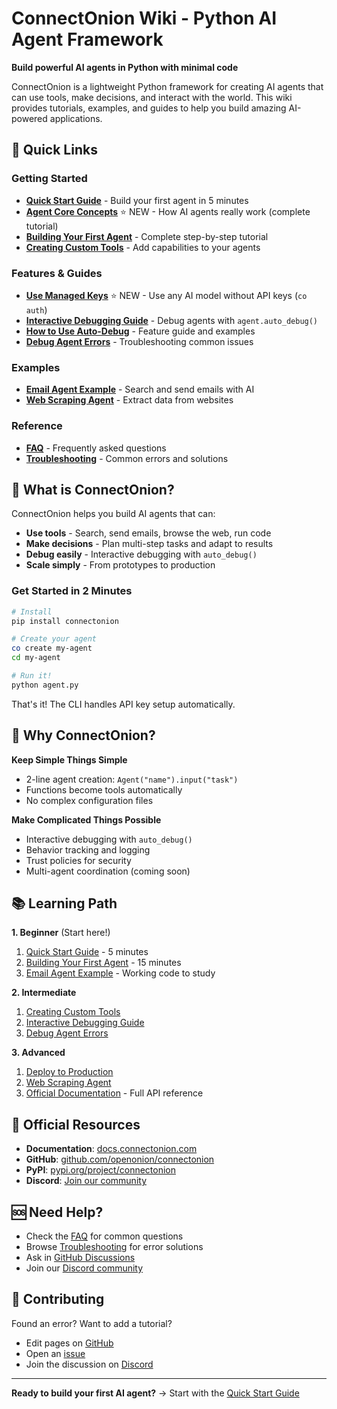 # ConnectOnion Wiki - Python AI Agent Framework

**Build powerful AI agents in Python with minimal code**

ConnectOnion is a lightweight Python framework for creating AI agents that can use tools, make decisions, and interact with the world. This wiki provides tutorials, examples, and guides to help you build amazing AI-powered applications.

## 🚀 Quick Links

### Getting Started
- **[Quick Start Guide](Quick-Start)** - Build your first agent in 5 minutes
- **[Agent Core Concepts](Tutorials-Agent-Core-Concepts)** ⭐ NEW - How AI agents really work (complete tutorial)
- **[Building Your First Agent](Tutorials-Building-Your-First-Agent)** - Complete step-by-step tutorial
- **[Creating Custom Tools](Tutorials-Creating-Custom-Tools)** - Add capabilities to your agents

### Features & Guides
- **[Use Managed Keys](How-To-Use-Managed-Keys)** ⭐ NEW - Use any AI model without API keys (`co auth`)
- **[Interactive Debugging Guide](Tutorials-Interactive-Debugging-Guide)** - Debug agents with `agent.auto_debug()`
- **[How to Use Auto-Debug](How-To-Use-Auto-Debug)** - Feature guide and examples
- **[Debug Agent Errors](How-To-Debug-Agent-Errors)** - Troubleshooting common issues

### Examples
- **[Email Agent Example](Examples-Email-Agent-Example)** - Search and send emails with AI
- **[Web Scraping Agent](Examples-Web-Scraping-Agent)** - Extract data from websites

### Reference
- **[FAQ](FAQ)** - Frequently asked questions
- **[Troubleshooting](Troubleshooting)** - Common errors and solutions

## 📖 What is ConnectOnion?

ConnectOnion helps you build AI agents that can:
- **Use tools** - Search, send emails, browse the web, run code
- **Make decisions** - Plan multi-step tasks and adapt to results
- **Debug easily** - Interactive debugging with `auto_debug()`
- **Scale simply** - From prototypes to production

### Get Started in 2 Minutes

```bash
# Install
pip install connectonion

# Create your agent
co create my-agent
cd my-agent

# Run it!
python agent.py
```

That's it! The CLI handles API key setup automatically.

## 🎯 Why ConnectOnion?

**Keep Simple Things Simple**
- 2-line agent creation: `Agent("name").input("task")`
- Functions become tools automatically
- No complex configuration files

**Make Complicated Things Possible**
- Interactive debugging with `auto_debug()`
- Behavior tracking and logging
- Trust policies for security
- Multi-agent coordination (coming soon)

## 📚 Learning Path

**1. Beginner** (Start here!)
1. [Quick Start Guide](Quick-Start) - 5 minutes
2. [Building Your First Agent](Tutorials-Building-Your-First-Agent) - 15 minutes
3. [Email Agent Example](Examples-Email-Agent-Example) - Working code to study

**2. Intermediate**
1. [Creating Custom Tools](Tutorials-Creating-Custom-Tools)
2. [Interactive Debugging Guide](Tutorials-Interactive-Debugging-Guide)
3. [Debug Agent Errors](How-To-Debug-Agent-Errors)

**3. Advanced**
1. [Deploy to Production](How-To-Deploy-To-Production)
2. [Web Scraping Agent](Examples-Web-Scraping-Agent)
3. [Official Documentation](https://docs.connectonion.com) - Full API reference

## 🔗 Official Resources

- **Documentation**: [docs.connectonion.com](https://docs.connectonion.com)
- **GitHub**: [github.com/openonion/connectonion](https://github.com/openonion/connectonion)
- **PyPI**: [pypi.org/project/connectonion](https://pypi.org/project/connectonion)
- **Discord**: [Join our community](https://discord.gg/4xfD9k8AUF)

## 🆘 Need Help?

- Check the [FAQ](FAQ) for common questions
- Browse [Troubleshooting](Troubleshooting) for error solutions
- Ask in [GitHub Discussions](https://github.com/openonion/connectonion/discussions)
- Join our [Discord community](https://discord.gg/4xfD9k8AUF)

## 📝 Contributing

Found an error? Want to add a tutorial?
- Edit pages on [GitHub](https://github.com/openonion/connectonion/tree/main/wiki)
- Open an [issue](https://github.com/openonion/connectonion/issues)
- Join the discussion on [Discord](https://discord.gg/4xfD9k8AUF)

---

**Ready to build your first AI agent?** → Start with the [Quick Start Guide](Quick-Start)
